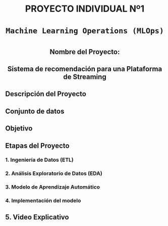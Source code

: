 # <h1 align=center> **PROYECTO INDIVIDUAL Nº1** </h1>

# <h1 align=center>**`Machine Learning Operations (MLOps)`**</h1>

# <h2 align=center> Nombre del Proyecto:</h2>
<h2 align=center>Sistema de recomendación para una Plataforma de Streaming </h2>

## Descripción del Proyecto


## Conjunto de datos


## Objetivo


## Etapas del Proyecto

### 1. Ingeniería de Datos (ETL)


### 2. Análisis Exploratorio de Datos (EDA)

### 3. Modelo de Aprendizaje Automático

### 4. Implementación del modelo

## 5. Video Explicativo